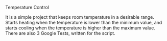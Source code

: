 Temperature Control

It is a simple project that keeps room temperature in a desirable range.
Starts heating when the temperature is lower than the minimum value, and starts cooling when the temperature is higher than the maximum value.
There are also 3 Google Tests, written for the script. 

